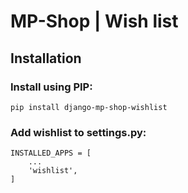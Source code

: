 # MP-Shop | Wish list

## Installation

### Install using PIP:
```
pip install django-mp-shop-wishlist
```

### Add wishlist to settings.py:
```
INSTALLED_APPS = [
    ...
    'wishlist',
]
```